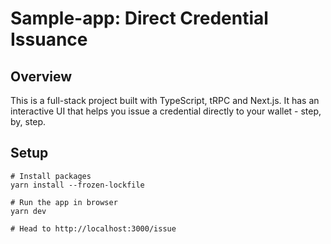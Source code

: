# Sample-app: Direct Credential Issuance

## Overview
This is a full-stack project built with TypeScript, tRPC and Next.js. It has an interactive UI that helps you issue a credential directly to your wallet - step, by, step.

## Setup
```shell
# Install packages
yarn install --frozen-lockfile

# Run the app in browser
yarn dev

# Head to http://localhost:3000/issue
```